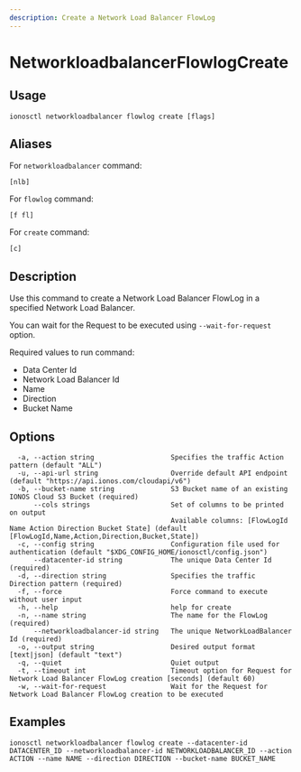 ```yaml
---
description: Create a Network Load Balancer FlowLog
---
```


# NetworkloadbalancerFlowlogCreate

## Usage

```text
ionosctl networkloadbalancer flowlog create [flags]
```

## Aliases

For `networkloadbalancer` command:
```text
[nlb]
```

For `flowlog` command:
```text
[f fl]
```

For `create` command:
```text
[c]
```

## Description

Use this command to create a Network Load Balancer FlowLog in a specified Network Load Balancer.

You can wait for the Request to be executed using `--wait-for-request` option.

Required values to run command:

* Data Center Id
* Network Load Balancer Id
* Name
* Direction
* Bucket Name

## Options

```text
  -a, --action string                   Specifies the traffic Action pattern (default "ALL")
  -u, --api-url string                  Override default API endpoint (default "https://api.ionos.com/cloudapi/v6")
  -b, --bucket-name string              S3 Bucket name of an existing IONOS Cloud S3 Bucket (required)
      --cols strings                    Set of columns to be printed on output 
                                        Available columns: [FlowLogId Name Action Direction Bucket State] (default [FlowLogId,Name,Action,Direction,Bucket,State])
  -c, --config string                   Configuration file used for authentication (default "$XDG_CONFIG_HOME/ionosctl/config.json")
      --datacenter-id string            The unique Data Center Id (required)
  -d, --direction string                Specifies the traffic Direction pattern (required)
  -f, --force                           Force command to execute without user input
  -h, --help                            help for create
  -n, --name string                     The name for the FlowLog (required)
      --networkloadbalancer-id string   The unique NetworkLoadBalancer Id (required)
  -o, --output string                   Desired output format [text|json] (default "text")
  -q, --quiet                           Quiet output
  -t, --timeout int                     Timeout option for Request for Network Load Balancer FlowLog creation [seconds] (default 60)
  -w, --wait-for-request                Wait for the Request for Network Load Balancer FlowLog creation to be executed
```

## Examples

```text
ionosctl networkloadbalancer flowlog create --datacenter-id DATACENTER_ID --networkloadbalancer-id NETWORKLOADBALANCER_ID --action ACTION --name NAME --direction DIRECTION --bucket-name BUCKET_NAME
```

